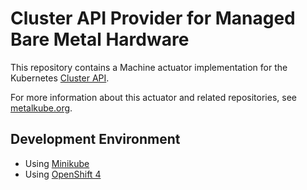 # Cluster API Provider for Managed Bare Metal Hardware

This repository contains a Machine actuator implementation for the
Kubernetes [Cluster API](https://github.com/kubernetes-sigs/cluster-api/).

For more information about this actuator and related repositories, see
[metalkube.org](http://metalkube.org/).

## Development Environment

* Using [Minikube](docs/dev/minikube.md)
* Using [OpenShift 4](docs/dev/openshift.md)
